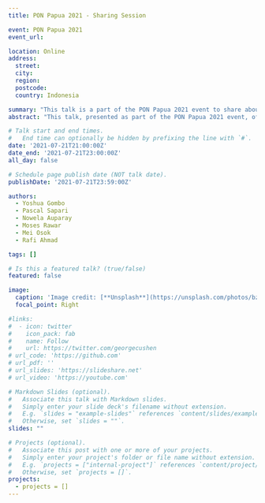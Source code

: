 ```yaml
---
title: PON Papua 2021 - Sharing Session

event: PON Papua 2021
event_url: 

location: Online
address:
  street: 
  city: 
  region: 
  postcode: 
  country: Indonesia

summary: "This talk is a part of the PON Papua 2021 event to share about my experience as a Papuan."
abstract: "This talk, presented as part of the PON Papua 2021 event, offers a personal reflection on my experiences as a Papuan. The session aims to share unique perspectives, challenges, and triumphs, providing attendees with an authentic glimpse into life and identity within Papua. It seeks to contribute to a deeper understanding of the diverse narratives that shape the Papuan community, fostering dialogue and appreciation during this significant regional event."

# Talk start and end times.
#   End time can optionally be hidden by prefixing the line with `#`.
date: '2021-07-21T21:00:00Z'
date_end: '2021-07-21T23:00:00Z'
all_day: false

# Schedule page publish date (NOT talk date).
publishDate: '2021-07-21T23:59:00Z'

authors:
  - Yoshua Gombo
  - Pascal Sapari
  - Nowela Auparay
  - Moses Rawar
  - Mei Osok
  - Rafi Ahmad

tags: []

# Is this a featured talk? (true/false)
featured: false

image:
  caption: 'Image credit: [**Unsplash**](https://unsplash.com/photos/bzdhc5b3Bxs)'
  focal_point: Right

#links:
#  - icon: twitter
#    icon_pack: fab
#    name: Follow
#    url: https://twitter.com/georgecushen
# url_code: 'https://github.com'
# url_pdf: ''
# url_slides: 'https://slideshare.net'
# url_video: 'https://youtube.com'

# Markdown Slides (optional).
#   Associate this talk with Markdown slides.
#   Simply enter your slide deck's filename without extension.
#   E.g. `slides = "example-slides"` references `content/slides/example-slides.md`.
#   Otherwise, set `slides = ""`.
slides: ""

# Projects (optional).
#   Associate this post with one or more of your projects.
#   Simply enter your project's folder or file name without extension.
#   E.g. `projects = ["internal-project"]` references `content/project/deep-learning/index.md`.
#   Otherwise, set `projects = []`.
projects:
  - projects = []
---
```


<!-- {{% callout note %}}
Click on the **Slides** button above to view the built-in slides feature.
{{% /callout %}}

Slides can be added in a few ways:

- **Create** slides using Hugo Blox Builder's [_Slides_](https://docs.hugoblox.com/reference/content-types/) feature and link using `slides` parameter in the front matter of the talk file
- **Upload** an existing slide deck to `static/` and link using `url_slides` parameter in the front matter of the talk file
- **Embed** your slides (e.g. Google Slides) or presentation video on this page using [shortcodes](https://docs.hugoblox.com/reference/markdown/).

Further event details, including [page elements](https://docs.hugoblox.com/reference/markdown/) such as image galleries, can be added to the body of this page. -->
